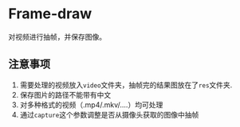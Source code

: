 # Frame-draw
  对视频进行抽帧，并保存图像。
## 注意事项
1.   需要处理的视频放入`video`文件夹，抽帧完的结果图放在了`res`文件夹.
2.   保存图片的路径不能带有中文
3.   对多种格式的视频（.mp4/.mkv/....）均可处理
4.   通过`capture`这个参数调整是否从摄像头获取的图像中抽帧
